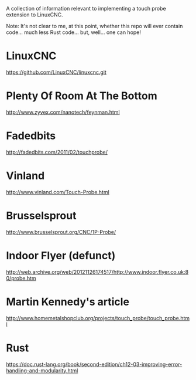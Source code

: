 A collection of information relevant to implementing a touch probe extension
to LinuxCNC.

Note:  It's not clear to me, at this point, whether this repo will ever
contain code...  much less Rust code...  but, well...  one can hope!

LinuxCNC
========
https://github.com/LinuxCNC/linuxcnc.git

Plenty Of Room At The Bottom
============================
http://www.zyvex.com/nanotech/feynman.html

Fadedbits
=========
http://fadedbits.com/2011/02/touchprobe/

Vinland
=======
http://www.vinland.com/Touch-Probe.html

Brusselsprout
=============
http://www.brusselsprout.org/CNC/1P-Probe/

Indoor Flyer (defunct)
======================
http://web.archive.org/web/20121126174517/http://www.indoor.flyer.co.uk:80/probe.htm

Martin Kennedy's article
========================
http://www.homemetalshopclub.org/projects/touch_probe/touch_probe.html

Rust
====
https://doc.rust-lang.org/book/second-edition/ch12-03-improving-error-handling-and-modularity.html
